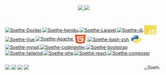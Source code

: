 
<div align="center">
  <a href="https://github.com/ViniciusAcordiSoethe">
  <img height="180em" src="https://github-readme-stats.vercel.app/api?username=ViniciusAcordiSoethe&show_icons=true&theme=gotham&include_all_commits=true&count_private=true"/>
  <img height="180em" src="https://github-readme-stats.vercel.app/api/top-langs/?username=ViniciusAcordiSoethe&layout=compact&langs_count=7&theme=gotham"/>
</div>
  
   ##
  
  
<div style="display: inline_block"><br>
  <img align="center" alt="Soethe-Docker" height="30" width="40" src="https://cdn.jsdelivr.net/gh/devicons/devicon/icons/docker/docker-original-wordmark.svg" />
  <img align="center" alt="Soethe-heroku" height="30" width="40" src="https://cdn.jsdelivr.net/gh/devicons/devicon/icons/heroku/heroku-plain-wordmark.svg" />    
  <img align="center" alt="Soethe-Laravel" height="30" width="40"  src="https://cdn.jsdelivr.net/gh/devicons/devicon/icons/laravel/laravel-plain-wordmark.svg" />
  <img align="center" alt="Soethe-dj" height="30" width="40" src="https://cdn.jsdelivr.net/gh/devicons/devicon/icons/django/django-plain-wordmark.svg">
  <img align="center" alt="Soethe-Js" height="30" width="40" src="https://raw.githubusercontent.com/devicons/devicon/master/icons/javascript/javascript-plain.svg">
  <img align="center" alt="Soethe-Vue" height="30" width="40" src="https://cdn.jsdelivr.net/gh/devicons/devicon/icons/vuejs/vuejs-original.svg">
   <img aling="center" alt="Soethe-Apache" height="30" width="40" src="https://cdn.jsdelivr.net/gh/devicons/devicon/icons/apache/apache-original-wordmark.svg" />    
  <img align="center" alt="Soethe-HTML" height="30" width="40" src="https://raw.githubusercontent.com/devicons/devicon/master/icons/html5/html5-original.svg">
  <img align="center" alt="Soethe-bash-zsh" height="30" width="40"  src="https://cdn.jsdelivr.net/gh/devicons/devicon/icons/bash/bash-original.svg" />
  <img align="center" alt="Soethe-Python" height="30" width="40" src="https://raw.githubusercontent.com/devicons/devicon/master/icons/python/python-original.svg">
  <img align="center" alt="Soethe-mysql" height="30" width="40" src="https://cdn.jsdelivr.net/gh/devicons/devicon/icons/mysql/mysql-original.svg">
  <img align="center" alt="Soethe-codeigniter" height="30" width="40" src="https://cdn.jsdelivr.net/gh/devicons/devicon/icons/codeigniter/codeigniter-plain-wordmark.svg">
  <img align="center" alt="Soethe-bootstrap" height="30" width="40" src="https://cdn.jsdelivr.net/gh/devicons/devicon/icons/bootstrap/bootstrap-original.svg">
  <img align="center" alt="Soethe-tailwind" height="30" width="40" src="https://cdn.jsdelivr.net/gh/devicons/devicon/icons/tailwindcss/tailwindcss-plain.svg" />          
  <img align="center" alt="Soethe-php" height="30" width="40" src="https://cdn.jsdelivr.net/gh/devicons/devicon/icons/php/php-original.svg">
  <img align="center" alt="Soethe-react" height="30" width="40"  src="https://cdn.jsdelivr.net/gh/devicons/devicon/icons/react/react-original-wordmark.svg" />  
  <img align="center" alt="Soethe-composer" height="30" width="40" src="https://cdn.jsdelivr.net/gh/devicons/devicon/icons/composer/composer-original.svg" />
          
          
          
          
  
</div>
  
  ##
 
<div> 
  <img align="right" alt="Soethe" height="150" style="border-radius:50px;" src="https://cdn.discordapp.com/attachments/383344514871459840/973041277375479869/perfil.png?width=676&height=676">
  <a href="https://www.youtube.com/channel/UC1usAxMQqBTjQjv-5nMoqJw" target="_blank"><img src="https://img.shields.io/badge/YouTube-FF0000?style=for-the-badge&logo=youtube&logoColor=white" target="_blank"></a>
  <a href="https://www.instagram.com/thesoethe/" target="_blank"><img src="https://img.shields.io/badge/-Instagram-%23E4405F?style=for-the-badge&logo=instagram&logoColor=white" target="_blank"></a>
 	<a href="https://www.twitch.tv/soethe_" target="_blank"><img src="https://img.shields.io/badge/Twitch-9146FF?style=for-the-badge&logo=twitch&logoColor=white" target="_blank"></a>
  <a href="https://www.linkedin.com/in/viniciusacordisoethe/" target="_blank"><img src="https://img.shields.io/badge/-LinkedIn-%230077B5?style=for-the-badge&logo=linkedin&logoColor=white" target="_blank"></a> 
